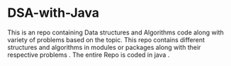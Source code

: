 # DSA-with-Java
This is an repo containing Data structures and Algorithms code along with variety of problems based on the topic. This repo contains  different structures and algorithms in modules or packages along with their respective problems . The entire  Repo is coded  in java .
